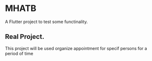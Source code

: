# MHATB

A Flutter project to test some functinality.

## Real Project.

This project will be used organize appointment for specif persons for a period of time

